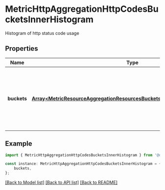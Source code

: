 # MetricHttpAggregationHttpCodesBucketsInnerHistogram

Histogram of http status code usage

## Properties

Name | Type | Description | Notes
------------ | ------------- | ------------- | -------------
**buckets** | [**Array&lt;MetricResourceAggregationResourcesBucketsInnerHistogramBucketsInner&gt;**](MetricResourceAggregationResourcesBucketsInnerHistogramBucketsInner.md) | Array of resource usage by interval  &gt; Note: A metric will have either a &#x60;counter&#x60; or &#x60;gauge&#x60; value  | [optional] [default to undefined]

## Example

```typescript
import { MetricHttpAggregationHttpCodesBucketsInnerHistogram } from '@qernal/chaos-client';

const instance: MetricHttpAggregationHttpCodesBucketsInnerHistogram = {
    buckets,
};
```

[[Back to Model list]](../README.md#documentation-for-models) [[Back to API list]](../README.md#documentation-for-api-endpoints) [[Back to README]](../README.md)
